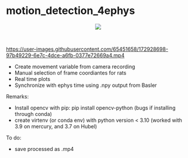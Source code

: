 # motion_detection_4ephys

<p align ="center">
    <img src = "https://user-images.githubusercontent.com/65451658/172926414-1a9c5103-29ff-405a-99e0-2b1184ac7db9.gif">
</p>
<br>




https://user-images.githubusercontent.com/65451658/172928698-97b49229-6e7c-4dce-a6fb-0377e72669a4.mp4


- Create movement variable from camera recording 
- Manual selection of frame coordiantes for rats
- Real time plots
- Synchronize with ephys time using .npy output from Basler

Remarks:
- Install opencv with pip: pip install opencv-python (bugs if installing through conda)
- create virtenv (or conda env) with python version < 3.10 (worked with 3.9 on mercury, and 3.7 on Hubel)


To do:
- save processed as .mp4
